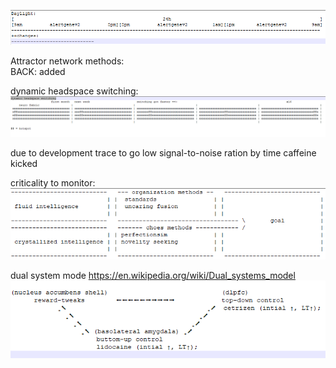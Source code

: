 ![alt text](./res/Daylight.png "Hover Text")  
  
Attractor network methods:   
BACK: added  
  
dynamic headspace switching:  
![alt text](./res/dynamic_headspace_switching.png "Hover Text")  
  
due to development trace to go low signal-to-noise ration by time caffeine kicked  

criticality to monitor:
![alt text](./res/criticality.png "Hover Text")  
  
dual system mode https://en.wikipedia.org/wiki/Dual_systems_model  
![alt text](./res/dual_system_mode.png "Hover Text")  
